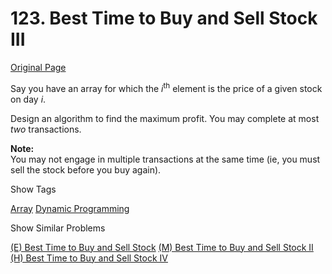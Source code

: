 # 123. Best Time to Buy and Sell Stock III

[Original Page](https://leetcode.com/problems/best-time-to-buy-and-sell-stock-iii/)

Say you have an array for which the _i_<sup>th</sup> element is the price of a given stock on day _i_.

Design an algorithm to find the maximum profit. You may complete at most _two_ transactions.

**Note:**  
You may not engage in multiple transactions at the same time (ie, you must sell the stock before you buy again).

<div>

<div id="tags" class="btn btn-xs btn-warning">Show Tags</div>

<span class="hidebutton">[Array](/tag/array/) [Dynamic Programming](/tag/dynamic-programming/)</span></div>

<div>

<div id="similar" class="btn btn-xs btn-warning">Show Similar Problems</div>

<span class="hidebutton">[(E) Best Time to Buy and Sell Stock](/problems/best-time-to-buy-and-sell-stock/) [(M) Best Time to Buy and Sell Stock II](/problems/best-time-to-buy-and-sell-stock-ii/) [(H) Best Time to Buy and Sell Stock IV](/problems/best-time-to-buy-and-sell-stock-iv/)</span></div>